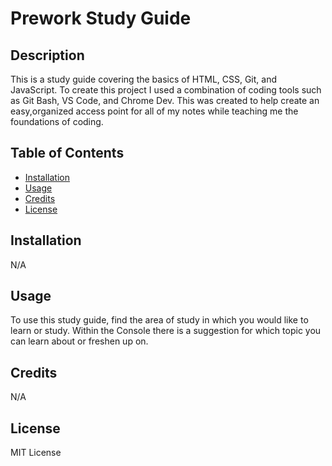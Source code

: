 # Prework Study Guide

## Description

This is a study guide covering the basics of HTML, CSS, Git, and JavaScript. To create this project I used a combination of coding tools such as Git Bash, VS Code, and Chrome Dev. This was created to help create an easy,organized access point for all of my notes while teaching me the foundations of coding.    


## Table of Contents 

- [Installation](#installation)
- [Usage](#usage)
- [Credits](#credits)
- [License](#license)

## Installation

N/A

## Usage

To use this study guide, find the area of study in which you would like to learn or study. Within the Console there is a suggestion for which topic you can learn about or freshen up on. 

## Credits

N/A

## License

MIT License 